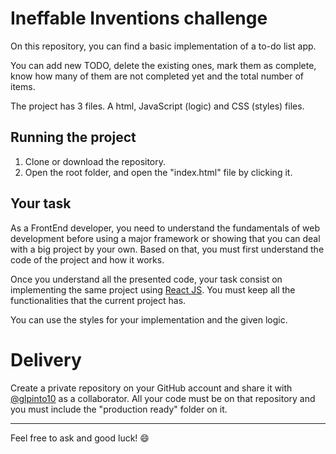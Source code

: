 # Ineffable Inventions challenge

On this repository, you can find a basic implementation of a to-do list app.

You can add new TODO, delete the existing ones, mark them as complete, know how many of them are not completed yet and the total number of items.

The project has 3 files. A html, JavaScript (logic) and CSS (styles) files.

## Running the project

1. Clone or download the repository.
2. Open the root folder, and open the "index.html" file by clicking it.

## Your task

As a FrontEnd developer, you need to understand the fundamentals of web development before using a major framework or showing that you can deal with a big project by your own. Based on that, you must first understand the code of the project and how it works.

Once you understand all the presented code, your task consist on implementing the same project using [React JS](https://reactjs.org/). You must keep all the functionalities that the current project has.

You can use the styles for your implementation and the given logic.

# Delivery

Create a private repository on your GitHub account and share it with [@glpinto10](https://github.com/glpinto10) as a collaborator. All your code must be on that repository and you must include the "production ready" folder on it.

***

Feel free to ask and good luck! 😄
